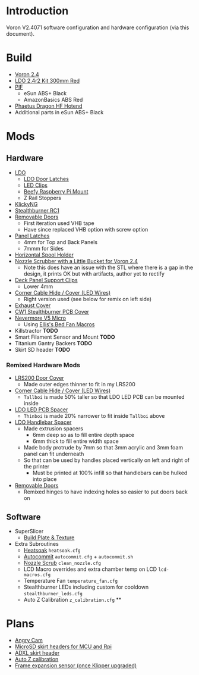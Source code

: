 # Introduction

Voron V2.4071 software configuration and hardware configuration (via this document).

# Build

- [Voron 2.4](https://vorondesign.com/voron2.4)
- [LDO 2.4r2 Kit 300mm Red](https://docs.ldomotors.com/en/voron/voron2)
- [PIF](https://pif.voron.dev/)
    - eSun ABS+ Black
    - AmazonBasics ABS Red
- [Phaetus Dragon HF Hotend](https://www.phaetus.com/dragon-hotend-hf/)
- Additional parts in eSun ABS+ Black

# Mods

## Hardware

- [LDO](https://docs.ldomotors.com/en/voron/voron2/printed_part_guide_rev_a)
    - [LDO Door Latches](https://github.com/MotorDynamicsLab/LDOVoron2/tree/main/STLs/LDO%20Door)
    - [LED Clips](https://github.com/VoronDesign/VoronUsers/blob/master/printer_mods/eddie/LED_Bar_Clip/LED_Bar_Clip_Misumi_version2.stl)
    - [Beefy Raspberry Pi Mount](https://github.com/MotorDynamicsLab/LDOVoron2/blob/main/STLs/beefy_raspberry_bracket.stl)
    - Z Rail Stoppers
- [KlickyNG](https://github.com/jlas1/Klicky-Probe)
- [Stealthburner RC1](https://github.com/VoronDesign/Voron-Stealthburner)
- [Removable Doors](https://github.com/VoronDesign/VoronUsers/tree/master/printer_mods/ElPoPo/RemovableDoors)
    - First iteration used VHB tape
    - Have since replaced VHB option with screw option
- [Panel Latches](https://github.com/VoronDesign/VoronUsers/tree/master/printer_mods/richardjm/snap-latch-2020)
    - 4mm for Top and Back Panels
    - 7mmm for Sides
- [Horizontal Spool Holder](https://github.com/VoronDesign/VoronUsers/tree/master/printer_mods/BladeScraper-Designs/Horizontal-Spool-Holder)
- [Nozzle Scrubber with a Little Bucket for Voron 2.4](https://www.printables.com/model/201999-nozzle-scrubber-with-a-little-bucket-for-voron-24)
    - Note this does have an issue with the STL where there is a gap in the design, it prints OK but with artifacts, author yet to rectify
- [Deck Panel Support Clips](https://github.com/VoronDesign/VoronUsers/tree/master/printer_mods/wile-e1/Deck_Panel_Support_Clips)
    - Lower 4mm
- [Corner Cable Hide / Cover (LED Wires)](https://github.com/VoronDesign/VoronUsers/tree/master/printer_mods/samwiseg0/corner_cable_hide)
  - Right version used (see below for remix on left side)
- [Exhaust Cover](https://github.com/VoronDesign/VoronUsers/tree/master/printer_mods/Fiction/Exhaust_cover)
- [CW1 Stealthburner PCB Cover](https://github.com/hartk1213/MISC/blob/main/Voron%20Mods/Extruders/CW1/STLs/sb_pcb_cover.stl)
- [Nevermore V5 Micro](https://github.com/nevermore3d/Nevermore_Micro)
    - Using [Ellis's Bed Fan Macros](https://github.com/VoronDesign/VoronUsers/tree/master/printer_mods/Ellis/Bed_Fans)
- Killstractor **TODO**
- Smart Filament Sensor and Mount **TODO**
- Titanium Gantry Backers **TODO**
- Skirt SD header **TODO**

### Remixed Hardware Mods
- [LRS200 Door Cover](https://github.com/VoronDesign/VoronUsers/tree/master/printer_mods/samwiseg0/lrs_screw_terminal_cover)
    - Made outer edges thinner to fit in my LRS200
- [Corner Cable Hide / Cover (LED Wires)](https://github.com/VoronDesign/VoronUsers/tree/master/printer_mods/samwiseg0/corner_cable_hide)
    - `Tallboi` is made 50% taller so that LDO LED PCB can be mounted inside
- [LDO LED PCB Spacer](https://github.com/MotorDynamicsLab/LDOVoron2/blob/main/STLs/led_pcb_spacer.stl)
    - `Thinboi` is made 20% narrower to fit inside `Tallboi` above
- [LDO Handlebar Spacer](https://github.com/MotorDynamicsLab/LDOVoron2/blob/main/STLs/handlebar_spacer_x4.stl)
    - Made extrusion spacers
        - 6mm deep so as to fill entire depth space
        - 6mm thick to fill entire width space
    - Made body protrude by 7mm so that 3mm acrylic and 3mm foam panel can fit underneath
    - So that can be used by handles placed vertically on left and right of the printer
        - Must be printed at 100% infill so that handlebars can be hulked into place
- [Removable Doors](https://github.com/VoronDesign/VoronUsers/tree/master/printer_mods/ElPoPo/RemovableDoors)
    - Remixed hinges to have indexing holes so easier to put doors back on

## Software
- SuperSlicer
    - [Build Plate & Texture](https://github.com/hartk1213/MISC/tree/main/Voron%20Mods/SuperSlicer/Bed_Models/V2)
- Extra Subroutines
    - [Heatsoak](https://github.com/MakerBogans/KlipperConfig/blob/master/Verethy/VT-627/macros.cfg) `heatsoak.cfg`
    - [Autocommit](https://github.com/th33xitus/kiauh/wiki/How-to-autocommit-config-changes-to-github%3F) `autocommit.cfg` + `autocommit.sh`
    - [Nozzle Scrub](https://www.youtube.com/watch?v=ZEXYnXZA8B0&t=3s) `clean_nozzle.cfg`
    - LCD Macro overrides and extra chamber temp on LCD `lcd-macros.cfg`
    - Temperature Fan `temperature_fan.cfg`
    - Stealthburner LEDs including custom for cooldown `stealthburner_leds.cfg`
    - Auto Z Calibration `z_calibration.cfg` **

# Plans
- [Angry Cam](https://github.com/VoronDesign/VoronUsers/tree/master/printer_mods/chri.kai.in/Angry_CAM_USB)
- [MicroSD skirt headers for MCU and Rpi](https://www.thingiverse.com/thing:5036693)
- [ADXL skirt header](https://www.thingiverse.com/thing:5026196)
- [Auto Z calibration](https://github.com/protoloft/klipper_z_calibration)
- [Frame expansion sensor (once Klipper upgraded)](https://www.klipper3d.org/Config_Reference.html#z_thermal_adjust)
